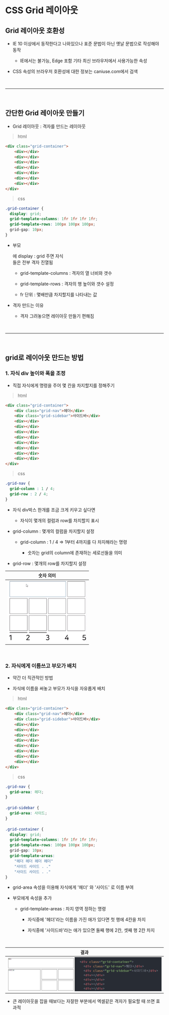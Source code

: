 # CSS Grid 레이아웃
Grid 레이아웃 호환성
---
- IE 10 이상에서 동작한다고 나와있으나 표준 문법이 아닌 옛날 문법으로 작성해야 동작

    - IE에서는 불가능, Edge 포함 기타 최신 브라우저에서 사용가능한 속성

- CSS 속성의 브라우저 호환성에 대한 정보는 caniuse.com에서 검색

 

<br>

---

<br>

간단한 Grid 레이아웃 만들기 
---
- Grid 레이아웃 : 격자를 만드는 레이아웃 

> html
```html
<div class="grid-container">
    <div></div>
    <div></div>
    <div></div>
    <div></div>
    <div></div>
    <div></div>
    <div></div>
</div>
```

> css
```css
.grid-container {
  display: grid;
  grid-template-columns: 1fr 1fr 1fr 1fr;
  grid-template-rows: 100px 100px 100px;
  grid-gap: 10px;
}
 ```
- 부모<div>에 display : grid 주면 자식 <div>들은 전부 격자 진열됨

    - grid-template-columns : 격자의 열 너비와 갯수

    - grid-template-rows : 격자의 행 높이와 갯수 설정

    - fr 단위 : 몇배만큼 차지할지를 나타내는 값

- 격자 만드는 이유

    - 격자 그려놓으면 레이아웃 만들기 편해짐


<br>

---

<br>

grid로 레이아웃 만드는 방법
---
### 1. 자식 div 높이와 폭을 조정
- 직접 자식에게 명령을 주어 몇 칸을 차지할지를 정해주기

> html 
```html
<div class="grid-container">
    <div class="grid-nav">헤더</div>
    <div class="grid-sidebar">사이드바</div>
    <div></div>
    <div></div>
    <div></div>
    <div></div>
    <div></div>
    <div></div>
    <div></div>
    <div></div>
</div>
```

> css
```css
.grid-nav {
  grid-column : 1 / 4;
  grid-row : 2 / 4;
}
```
- 자식 div박스 한개를 조금 크게 키우고 싶다면

    - 자식이 몇개의 컬럼과 row를 차지할지 표시

- grid-column : 몇개의 컬럼을 차지할지 설정

    - grid-column : 1 / 4 ⇒ 1부터 4까지를 다 차지해라는 명령

        - 숫자는 grid의 column에 존재하는 세로선들을 의미

- grid-row : 몇개의 row를 차지할지 설정


|숫자 의미|
|-|
|![이미지](./img/01.png)|

 
<br>
 

### 2. 자식에게 이름쓰고 부모가 배치
- 약간 더 직관적인 방법

- 자식에 이름을 써놓고 부모가 자식을 자유롭게 배치 

> html
```html
<div class="grid-container">
    <div class="grid-nav">헤더</div>
    <div class="grid-sidebar">사이드바</div>
    <div></div>
    <div></div>
    <div></div>
    <div></div>
    <div></div>
    <div></div>
    <div></div>
    <div></div>
</div>
```

> css
```css
.grid-nav {
  grid-area: 헤더;
}

.grid-sidebar {
  grid-area: 사이드;
}

.grid-container {
  display: grid;
  grid-template-columns: 1fr 1fr 1fr 1fr;
  grid-template-rows: 100px 100px 100px;
  grid-gap: 10px;
  grid-template-areas: 
    "헤더 헤더 헤더 헤더"
    "사이드 사이드 . ."
    "사이드 사이드 . ."
}
```
- grid-area 속성을 이용해 자식에게 '헤더' 와 '사이드' 로 이름 부여

- 부모에게 속성을 추가

    - grid-template-areas : 차지 영역 정하는 명령

        - 자식중에 '헤더'라는 이름을 가진 애가 있다면 첫 행에 4칸을 차지

        - 자식중에 '사이드바'라는 애가 있으면 둘째 행에 2칸, 셋째 행 2칸 차지

 

 
<br>

|결과|
|-|
|![이미지](./img/02.png)|


- 큰 레이아웃을 잡을 때보다는 자잘한 부분에서 엑셀같은 격자가 필요할 때 쓰면 효과적 

<br>
 

 

 